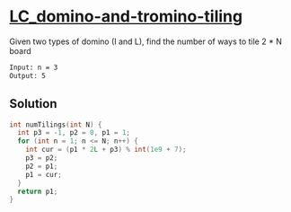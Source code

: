 # [LC_domino-and-tromino-tiling](https://leetcode.com/problems/domino-and-tromino-tiling)

Given two types of domino (I and L), find the number of ways to tile 2 * N board

```txt
Input: n = 3
Output: 5
```

## Solution

```cpp
int numTilings(int N) {
  int p3 = -1, p2 = 0, p1 = 1;
  for (int n = 1; n <= N; n++) {
    int cur = (p1 * 2L + p3) % int(1e9 + 7);
    p3 = p2;
    p2 = p1;
    p1 = cur;
  }
  return p1;
}
```
